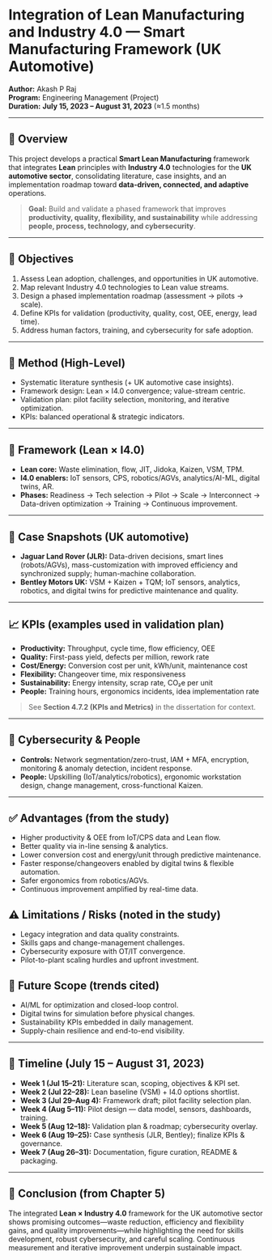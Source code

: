 # Integration of Lean Manufacturing and Industry 4.0 — Smart Manufacturing Framework (UK Automotive)

**Author:** Akash P Raj  
**Program:** Engineering Management (Project)  
**Duration:** **July 15, 2023 – August 31, 2023** (≈1.5 months)

---

## 📌 Overview
This project develops a practical **Smart Lean Manufacturing** framework that integrates **Lean** principles with **Industry 4.0** technologies for the **UK automotive sector**, consolidating literature, case insights, and an implementation roadmap toward **data-driven, connected, and adaptive** operations.

> **Goal:** Build and validate a phased framework that improves **productivity, quality, flexibility, and sustainability** while addressing **people, process, technology, and cybersecurity**.

---

## 🎯 Objectives
1. Assess Lean adoption, challenges, and opportunities in UK automotive.  
2. Map relevant Industry 4.0 technologies to Lean value streams.  
3. Design a phased implementation roadmap (assessment → pilots → scale).  
4. Define KPIs for validation (productivity, quality, cost, OEE, energy, lead time).  
5. Address human factors, training, and cybersecurity for safe adoption.

---

## 🧭 Method (High-Level)
- Systematic literature synthesis (+ UK automotive case insights).  
- Framework design: Lean × I4.0 convergence; value-stream centric.  
- Validation plan: pilot facility selection, monitoring, and iterative optimization.  
- KPIs: balanced operational & strategic indicators.

---

## 🧩 Framework (Lean × I4.0)
- **Lean core:** Waste elimination, flow, JIT, Jidoka, Kaizen, VSM, TPM.  
- **I4.0 enablers:** IoT sensors, CPS, robotics/AGVs, analytics/AI-ML, digital twins, AR.  
- **Phases:** Readiness → Tech selection → Pilot → Scale → Interconnect → Data-driven optimization → Training → Continuous improvement.

---

## 🧪 Case Snapshots (UK automotive)
- **Jaguar Land Rover (JLR):** Data-driven decisions, smart lines (robots/AGVs), mass-customization with improved efficiency and synchronized supply; human-machine collaboration.  
- **Bentley Motors UK:** VSM + Kaizen + TQM; IoT sensors, analytics, robotics, and digital twins for predictive maintenance and quality.

---

## 📈 KPIs (examples used in validation plan)
- **Productivity:** Throughput, cycle time, flow efficiency, OEE  
- **Quality:** First-pass yield, defects per million, rework rate  
- **Cost/Energy:** Conversion cost per unit, kWh/unit, maintenance cost  
- **Flexibility:** Changeover time, mix responsiveness  
- **Sustainability:** Energy intensity, scrap rate, CO₂e per unit  
- **People:** Training hours, ergonomics incidents, idea implementation rate

> See **Section 4.7.2 (KPIs and Metrics)** in the dissertation for context.

---

## 🔐 Cybersecurity & People
- **Controls:** Network segmentation/zero-trust, IAM + MFA, encryption, monitoring & anomaly detection, incident response.  
- **People:** Upskilling (IoT/analytics/robotics), ergonomic workstation design, change management, cross-functional Kaizen.

---

## ✅ Advantages (from the study)
- Higher productivity & OEE from IoT/CPS data and Lean flow.  
- Better quality via in-line sensing & analytics.  
- Lower conversion cost and energy/unit through predictive maintenance.  
- Faster response/changeovers enabled by digital twins & flexible automation.  
- Safer ergonomics from robotics/AGVs.  
- Continuous improvement amplified by real-time data.

## ⚠️ Limitations / Risks (noted in the study)
- Legacy integration and data quality constraints.  
- Skills gaps and change-management challenges.  
- Cybersecurity exposure with OT/IT convergence.  
- Pilot-to-plant scaling hurdles and upfront investment.

## 🔭 Future Scope (trends cited)
- AI/ML for optimization and closed-loop control.  
- Digital twins for simulation before physical changes.  
- Sustainability KPIs embedded in daily management.  
- Supply-chain resilience and end-to-end visibility.

---

## 📅 Timeline (July 15 – August 31, 2023)
- **Week 1 (Jul 15–21):** Literature scan, scoping, objectives & KPI set.  
- **Week 2 (Jul 22–28):** Lean baseline (VSM) + I4.0 options shortlist.  
- **Week 3 (Jul 29–Aug 4):** Framework draft; pilot facility selection plan.  
- **Week 4 (Aug 5–11):** Pilot design — data model, sensors, dashboards, training.  
- **Week 5 (Aug 12–18):** Validation plan & roadmap; cybersecurity overlay.  
- **Week 6 (Aug 19–25):** Case synthesis (JLR, Bentley); finalize KPIs & governance.  
- **Week 7 (Aug 26–31):** Documentation, figure curation, README & packaging.
  
---

## 🧾 Conclusion (from Chapter 5)
The integrated **Lean × Industry 4.0** framework for the UK automotive sector shows promising outcomes—waste reduction, efficiency and flexibility gains, and quality improvements—while highlighting the need for skills development, robust cybersecurity, and careful scaling. Continuous measurement and iterative improvement underpin sustainable impact.

